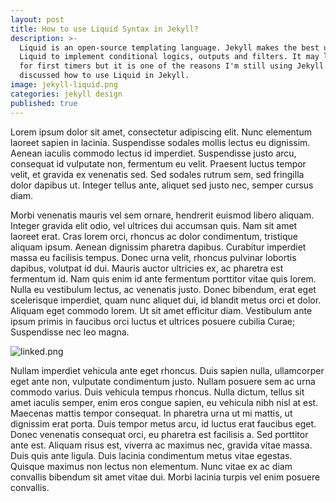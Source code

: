 ```yaml
---
layout: post
title: How to use Liquid Syntax in Jekyll?
description: >-
  Liquid is an open-source templating language. Jekyll makes the best use of
  Liquid to implement conditional logics, outputs and filters. It may look weird
  for first timers but it is one of the reasons I'm still using Jekyll. I have
  discussed how to use Liquid in Jekyll.
image: jekyll-liquid.png
categories: jekyll design
published: true
---
```

Lorem ipsum dolor sit amet, consectetur adipiscing elit. Nunc elementum laoreet sapien in lacinia. Suspendisse sodales mollis lectus eu dignissim. Aenean iaculis commodo lectus id imperdiet. Suspendisse justo arcu, consequat id vulputate non, fermentum eu velit. Praesent luctus tempor velit, et gravida ex venenatis sed. Sed sodales rutrum sem, sed fringilla dolor dapibus ut. Integer tellus ante, aliquet sed justo nec, semper cursus diam.

Morbi venenatis mauris vel sem ornare, hendrerit euismod libero aliquam. Integer gravida elit odio, vel ultrices dui accumsan quis. Nam sit amet laoreet erat. Cras lorem orci, rhoncus ac dolor condimentum, tristique aliquam ipsum. Aenean dignissim pharetra dapibus. Curabitur imperdiet massa eu facilisis tempus. Donec urna velit, rhoncus pulvinar lobortis dapibus, volutpat id dui. Mauris auctor ultricies ex, ac pharetra est fermentum id. Nam quis enim id ante fermentum porttitor vitae quis lorem. Nulla eu vestibulum lectus, ac venenatis justo. Donec bibendum, erat eget scelerisque imperdiet, quam nunc aliquet dui, id blandit metus orci et dolor. Aliquam eget commodo lorem. Ut sit amet efficitur diam. Vestibulum ante ipsum primis in faucibus orci luctus et ultrices posuere cubilia Curae; Suspendisse nec leo magna.

![linked.png]({{site.baseurl}}/thumbs/linked.png)


Nullam imperdiet vehicula ante eget rhoncus. Duis sapien nulla, ullamcorper eget ante non, vulputate condimentum justo. Nullam posuere sem ac urna commodo varius. Duis vehicula tempus rhoncus. Nulla dictum, tellus sit amet iaculis semper, enim eros congue sapien, eu vehicula nibh nisl at est. Maecenas mattis tempor consequat. In pharetra urna ut mi mattis, ut dignissim erat porta. Duis tempor metus arcu, id luctus erat faucibus eget. Donec venenatis consequat orci, eu pharetra est facilisis a. Sed porttitor ante est. Aliquam risus est, viverra ac maximus nec, gravida vitae massa. Duis quis ante ligula. Duis lacinia condimentum metus vitae egestas. Quisque maximus non lectus non elementum. Nunc vitae ex ac diam convallis bibendum sit amet vitae dui. Morbi lacinia turpis vel enim posuere convallis.
